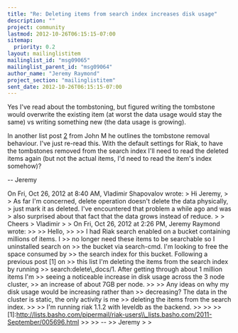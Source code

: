 ```yaml
---
title: "Re: Deleting items from search index increases disk usage"
description: ""
project: community
lastmod: 2012-10-26T06:15:15-07:00
sitemap:
  priority: 0.2
layout: mailinglistitem
mailinglist_id: "msg09065"
mailinglist_parent_id: "msg09064"
author_name: "Jeremy Raymond"
project_section: "mailinglistitem"
sent_date: 2012-10-26T06:15:15-07:00
---
```



Yes I've read about the tombstoning, but figured writing the tombstone
would overwrite the existing item (at worst the data usage would stay
the same) vs writing something new (the data usage is growing).

In another list post [2] from John M he outlines the tombstone removal
behaviour. I've just re-read this. With the default settings for Riak,
to have the tombstones removed from the search index I'll need to read
the deleted items again (but not the actual items, I'd need to read
the item's index somehow)?

[2]:http://lists.basho.com/pipermail/riak-users\\_lists.basho.com/2011-October/006048.html

--
Jeremy


On Fri, Oct 26, 2012 at 8:40 AM, Vladimir Shapovalov
 wrote:
&gt; Hi Jeremy,
&gt;
&gt; As far I'm concerned, delete operation doesn't delete the data physically,
&gt; just mark it as deleted. I've encountered that problem a while ago and was
&gt; also surprised about that fact that the data grows instead of reduce.
&gt;
&gt; Cheers
&gt; Vladimir
&gt;
&gt; On Fri, Oct 26, 2012 at 2:26 PM, Jeremy Raymond  wrote:
&gt;&gt;
&gt;&gt; Hello,
&gt;&gt;
&gt;&gt; I had Riak search enabled on a bucket containing millions of items. I
&gt;&gt; no longer need these items to be searchable so I uninstalled search on
&gt;&gt; the bucket via search-cmd. I'm looking to free the space consumed by
&gt;&gt; the search index for this bucket. Following a previous post [1] on
&gt;&gt; this list I'm deleting the items from the search index by running
&gt;&gt; search:delete\\_docs/1. After getting through about 1 million items I'm
&gt;&gt; seeing a noticeable increase in disk usage across the 3 node cluster,
&gt;&gt; an increase of about 7GB per node.
&gt;&gt;
&gt;&gt; Any ideas on why my disk usage would be increasing rather than
&gt;&gt; decreasing? The data in the cluster is static, the only activity is me
&gt;&gt; deleting the items from the search index.
&gt;&gt;
&gt;&gt; I'm running riak 1.1.2 with leveldb as the backend.
&gt;&gt;
&gt;&gt;
&gt;&gt; [1]:http://lists.basho.com/pipermail/riak-users\\_lists.basho.com/2011-September/005696.html
&gt;&gt;
&gt;&gt; --
&gt;&gt; Jeremy
&gt;
&gt;

